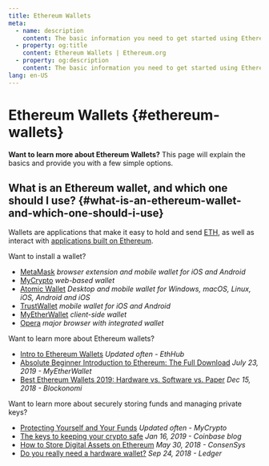 ```yaml
---
title: Ethereum Wallets
meta:
  - name: description
    content: The basic information you need to get started using Ethereum wallets.
  - property: og:title
    content: Ethereum Wallets | Ethereum.org
  - property: og:description
    content: The basic information you need to get started using Ethereum wallets.
lang: en-US
---
```


# Ethereum Wallets {#ethereum-wallets}

<div class="featured">

**Want to learn more about Ethereum Wallets?** This page will explain the basics and provide you with a few simple options.

</div>

## What is an Ethereum wallet, and which one should I use? {#what-is-an-ethereum-wallet-and-which-one-should-i-use}

Wallets are applications that make it easy to hold and send [ETH](/eth/), as well as interact with [applications built on Ethereum](/dapps/).

Want to install a wallet?

- [MetaMask](https://metamask.io) _browser extension and mobile wallet for iOS and Android_
- [MyCrypto](https://mycrypto.com) _web-based wallet_
- [Atomic Wallet](https://atomicwallet.io/) _Desktop and mobile wallet for Windows, macOS, Linux, iOS, Android and iOS_
- [TrustWallet](https://trustwallet.com/) _mobile wallet for iOS and Android_
- [MyEtherWallet](https://www.myetherwallet.com/) _client-side wallet_
- [Opera](https://www.opera.com/crypto) _major browser with integrated wallet_

Want to learn more about Ethereum wallets?

- [Intro to Ethereum Wallets](https://docs.ethhub.io/using-ethereum/wallets/intro-to-ethereum-wallets/) _Updated often - EthHub_
- [Absolute Beginner Introduction to Ethereum: The Full Download](https://www.mewtopia.com/absolute-beginners-guide/) _July 23, 2019 - MyEtherWallet_
- [Best Ethereum Wallets 2019: Hardware vs. Software vs. Paper](https://blockonomi.com/best-ethereum-wallets/) _Dec 15, 2018 - Blockonomi_

Want to learn more about securely storing funds and managing private keys?

- [Protecting Yourself and Your Funds](https://support.mycrypto.com/staying-safe/protecting-yourself-and-your-funds) _Updated often - MyCrypto_
- [The keys to keeping your crypto safe](https://blog.coinbase.com/the-keys-to-keeping-your-crypto-safe-96d497cce6cf) _Jan 16, 2019 - Coinbase blog_
- [How to Store Digital Assets on Ethereum](https://media.consensys.net/how-to-store-digital-assets-on-ethereum-a2bfdcf66bd0) _May 30, 2018 - ConsenSys_
- [Do you really need a hardware wallet?](https://medium.com/ledger-on-security-and-blockchain/ledger-101-part-1-do-you-really-need-a-hardware-wallet-7f5abbadd945) _Sep 24, 2018 - Ledger_

